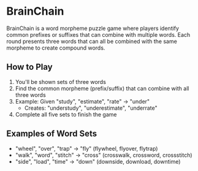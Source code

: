 # BrainChain

BrainChain is a word morpheme puzzle game where players identify common prefixes or suffixes that can combine with multiple words. Each round presents three words that can all be combined with the same morpheme to create compound words.

## How to Play
1. You'll be shown sets of three words
2. Find the common morpheme (prefix/suffix) that can combine with all three words
3. Example: Given "study", "estimate", "rate" → "under" 
   - Creates: "understudy", "underestimate", "underrate"
4. Complete all five sets to finish the game

## Examples of Word Sets
- "wheel", "over", "trap" → "fly" (flywheel, flyover, flytrap)
- "walk", "word", "stitch" → "cross" (crosswalk, crossword, crossstitch)
- "side", "load", "time" → "down" (downside, download, downtime)
